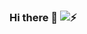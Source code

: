 ### Hi there 👋 ![⚡](https://www.google-analytics.com/collect?v=1&tid=UA-172455843-1&uid=github&dp=/)

<!--
**stafyniaksacha/stafyniaksacha** is a ✨ _special_ ✨ repository because its `README.md` (this file) appears on your GitHub profile.

Here are some ideas to get you started:

- 🔭 I’m currently working on ...
- 🌱 I’m currently learning ...
- 👯 I’m looking to collaborate on ...
- 🤔 I’m looking for help with ...
- 💬 Ask me about ...
- 📫 How to reach me: ...
- 😄 Pronouns: ...
- ⚡ Fun fact: ...
-->
